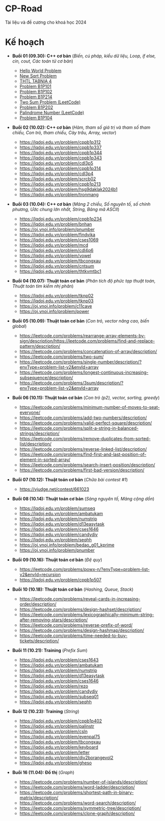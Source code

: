 # CP-Road

Tài liệu và đề cương cho khoá học 2024

# Kế hoạch

- **Buổi 01 (09.30): C++ cơ bản** (*Biến, cú pháp, kiểu dữ liệu, Loop, if else, cin, cout, Các toán tử cơ bản*)
  - [Hello World Problem](https://lqdoj.edu.vn/problem/helloworld)
  - [New Sqrt Problem](https://lqdoj.edu.vn/problem/newsqrt)
  - [THTL TABNIA 4](https://lqdoj.edu.vn/problem/23thtltabnia4)
  - [Problem B1P101](https://lqdoj.edu.vn/problem/cppb1p101)
  - [Problem B1P102](https://lqdoj.edu.vn/problem/cppb1p102)
  - [Problem B1P214](https://lqdoj.edu.vn/problem/cppb1p214)
  - [Two Sum Problem (LeetCode)](https://leetcode.com/problems/two-sum/description/)
  - [Problem B1P202](https://lqdoj.edu.vn/problem/cppb1p202)
  - [Palindrome Number (LeetCode)](https://leetcode.com/problems/palindrome-number/description/)
  - [Problem B1P104](https://lqdoj.edu.vn/problem/cppb1p104)

- **Buổi 02 (10.02): C++ cơ bản** (*Hàm, tham số giá trị và tham số tham chiếu, Con trỏ, tham chiếu, Cày trâu, Array, vector*)
  - https://lqdoj.edu.vn/problem/cppb1p312
  - https://lqdoj.edu.vn/problem/cppb1p337
  - https://lqdoj.edu.vn/problem/cppb1p344
  - https://lqdoj.edu.vn/problem/cppb1p343
  - https://lqdoj.edu.vn/problem/cdl3p5
  - https://lqdoj.edu.vn/problem/cppb1p314
  - https://lqdoj.edu.vn/problem/cdl3p4
  - https://lqdoj.edu.vn/problem/scrcb02
  - https://lqdoj.edu.vn/problem/cppb1p213
  - https://lqdoj.edu.vn/problem/hsg9daklak2024b1
  - https://lqdoj.edu.vn/problem/tronmang
- **Buổi 03 (10.04): C++ cơ bản** (*Mảng 2 chiều, Số nguyên tố, số chính phương, Ước chung lớn nhất, String, Bảng mã ASCII*)
  - https://lqdoj.edu.vn/problem/cppb1p234
  - https://lqdoj.edu.vn/problem/bnhan
  - https://oj.vnoi.info/problem/pnumber
  - https://lqdoj.edu.vn/problem/findvika
  - https://lqdoj.edu.vn/problem/cses1069
  - https://lqdoj.edu.vn/problem/mcd
  - https://lqdoj.edu.vn/problem/cdl4p6
  - https://lqdoj.edu.vn/problem/vowel
  - https://lqdoj.edu.vn/problem/tbcongxau
  - https://lqdoj.edu.vn/problem/cntsum
  - https://lqdoj.edu.vn/problem/thtkvmtbc1
- **Buổi 04 (10.07): Thuật toán cơ bản** (*Phân tích độ phức tạp thuật toán, Thuật toán tìm kiếm nhị phân*)
  - https://lqdoj.edu.vn/problem/tknp02
  - https://lqdoj.edu.vn/problem/tknp03
  - https://oj.vnoi.info/problem/c11cave
  - https://oj.vnoi.info/problem/power
- **Buổi 05 (10.09): Thuật toán cơ bản** (*Con trỏ, vector nâng cao, biến global*)
  - https://leetcode.com/problems/rearrange-array-elements-by-sign/description/https://leetcode.com/problems/find-and-replace-pattern/description/
  - https://leetcode.com/problems/concatenation-of-array/description/
  - https://leetcode.com/problems/two-sum/
  - https://leetcode.com/problems/single-number/description/?envType=problem-list-v2&envId=array
  - https://leetcode.com/problems/longest-continuous-increasing-subsequence/description/
  - https://leetcode.com/problems/3sum/description/?envType=problem-list-v2&envId=array
- **Buổi 06 (10.11): Thuật toán cơ bản** (*Con trỏ (p2), vector, sorting, greedy*)
  - https://leetcode.com/problems/minimum-number-of-moves-to-seat-everyone/
  - https://leetcode.com/problems/add-two-numbers/description/
  - https://leetcode.com/problems/valid-perfect-square/description/
  - https://leetcode.com/problems/split-a-string-in-balanced-strings/description/
  - https://leetcode.com/problems/remove-duplicates-from-sorted-list/description/
  - https://leetcode.com/problems/reverse-linked-list/description/
  - https://leetcode.com/problems/find-first-and-last-position-of-element-in-sorted-array/
  - https://leetcode.com/problems/search-insert-position/description/
  - https://leetcode.com/problems/first-bad-version/description/
- **Buổi 07 (10.12): Thuật toán cơ bản** (*Chữa bài contest #1*)
  - https://vjudge.net/contest/661023
- **Buổi 08 (10.14): Thuật toán cơ bản** (*Sàng nguyên tố, Mảng cộng dồn*)
  - https://lqdoj.edu.vn/problem/sumseq
  - https://lqdoj.edu.vn/problem/ambatukam
  - https://lqdoj.edu.vn/problem/numstrip
  - https://lqdoj.edu.vn/problem/d13easytask
  - https://lqdoj.edu.vn/problem/cses1646
  - https://lqdoj.edu.vn/problem/candydiv
  - https://lqdoj.edu.vn/problem/seqhh
  - https://oj.vnoi.info/problem/bedao_g01_kprime
  - https://oj.vnoi.info/problem/pnumber
- **Buổi 09 (10.16): Thuật toán cơ bản** (*Đệ quy*)
  - https://leetcode.com/problems/powx-n/?envType=problem-list-v2&envId=recursion
  - https://lqdoj.edu.vn/problem/cppb1p507
- **Buổi 10 (10.18): Thuật toán cơ bản** (*Hashing, Queue, Stack*)
  - https://leetcode.com/problems/reveal-cards-in-increasing-order/description/
  - https://leetcode.com/problems/design-hashset/description/
  - https://leetcode.com/problems/lexicographically-minimum-string-after-removing-stars/description/
  - https://leetcode.com/problems/reverse-prefix-of-word/
  - https://leetcode.com/problems/design-hashmap/description/
  - https://leetcode.com/problems/time-needed-to-buy-tickets/description/
- **Buổi 11 (10.21): Training** (*Prefix Sum*)
  - https://lqdoj.edu.vn/problem/cses1643
  - https://lqdoj.edu.vn/problem/ambatukam
  - https://lqdoj.edu.vn/problem/numstrip
  - https://lqdoj.edu.vn/problem/d13easytask
  - https://lqdoj.edu.vn/problem/cses1646
  - https://lqdoj.edu.vn/problem/rezo
  - https://lqdoj.edu.vn/problem/candydiv
  - https://lqdoj.edu.vn/problem/subseq01
  - https://lqdoj.edu.vn/problem/seqhh
- **Buổi 12 (10.23): Training** (*String*)
  - https://lqdoj.edu.vn/problem/cppb1p402
  - https://lqdoj.edu.vn/problem/palinstr
  - https://lqdoj.edu.vn/problem/csln
  - https://lqdoj.edu.vn/problem/evenpal75
  - https://lqdoj.edu.vn/problem/tbcongxau
  - https://lqdoj.edu.vn/problem/keyboard
  - https://lqdoj.edu.vn/problem/letter
  - https://lqdoj.edu.vn/problem/div2borangevol2
  - https://lqdoj.edu.vn/problem/gheso
- **Buổi 16 (11.04): Đồ thị** (*Graph*)
  - https://leetcode.com/problems/number-of-islands/description/
  - https://leetcode.com/problems/word-ladder/description/
  - https://leetcode.com/problems/shortest-path-in-binary-matrix/description/
  - https://leetcode.com/problems/word-search/description/
  - https://leetcode.com/problems/symmetric-tree/description/
  - https://leetcode.com/problems/clone-graph/description/


